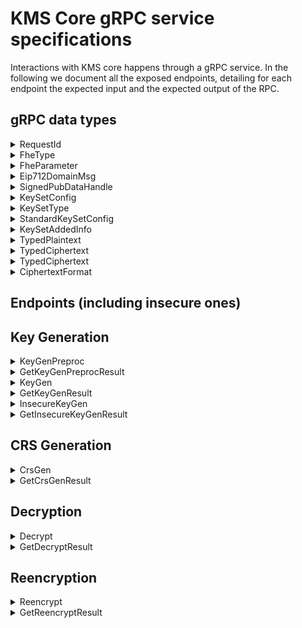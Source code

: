 # KMS Core gRPC service specifications

Interactions with KMS core happens through a gRPC service.
In the following we document all the exposed endpoints, detailing for each endpoint the expected input and the expected output of the RPC.

## gRPC data types

<details>
    <summary>RequestId</summary>

### Definition

```proto
message RequestId { string request_id = 1;}
```

### Description

This is used as a unique identifier to each request.

`request_id` must be a 32 bytes hex string, without a `0x` prefix

If a request contains a malformed `request_id`, the response will be an error with `tonic::Code::InvalidArgument`.

</details>

<details>
    <summary>FheType</summary>

### Definition

```proto
enum FheType {
  Ebool = 0;
  Euint4 = 1;
  Euint8 = 2;
  Euint16 = 3;
  Euint32 = 4;
  Euint64 = 5;
  Euint128 = 6;
  Euint160 = 7;
  Euint256 = 8;
  Euint512 = 9;
  Euint1024 = 10;
  Euint2048 = 11;
}
```

### Description

This enum is used as metadata that accompanies a ciphertext to specify its underlying type.
</details>

<details>
    <summary>FheParameter</summary>

### Definition

```proto
enum FheParameter {
  default = 0;
  test = 1;
}
```

### Description

This enum is used to specify the TFHE parameters to use.

__NOTE__: The `test` variant refers to __insecure__ parameters and should __never__ be used in production.

</details>

<details>
    <summary>Eip712DomainMsg</summary>

### Definition

```proto
message Eip712DomainMsg {
  string name = 1;
  string version = 2;
  bytes chain_id = 3; // Encoded as a 32 byte big-endian number
  string verifying_contract = 4;
  optional bytes salt = 5;
}
```

### Description

This is the domain as defined in the [Eip712 standard](https://eips.ethereum.org/EIPS/eip-712#definition-of-domainseparator), which is then hashed into the domain separator.

</details>

<details>
    <summary>SignedPubDataHandle</summary>

### Definition

```proto
message SignedPubDataHandle {
  string key_handle = 1;
  bytes signature = 2;
  bytes external_signature = 3;
}
```

### Description

This is the common structure for all public cryptographic material (i.e public TFHE keys and the CRS).

- `key_handle`: a 256 bits `SHAKE-256` hash of the `tfhe::safe_serialization` of the underlying struct. This handle serves as the `URI` to locate the actual object in the `storage`.
- `signature`: a `bincode::serialize` of `Secp256k1` signature on the `key_handle`. With the `s` value normalized.
- `external_signature`: a `EIP-712` signature on the _solidity-compatible_  256 bits `SHAKE-256` hash of the `tfhe::safe_serialization` of the underlying struct. Observe the same signing key is used as for the above `signature`.

__NOTE__: `signature` and `external_signature` look quite redundant.
</details>

<details>
    <summary>KeySetConfig</summary>

### Definition

```proto
message KeySetConfig {
  KeySetType keyset_type = 1;
  StandardKeySetConfig standard_keyset_config = 2;
}

```

### Description

This is the configuration describing which key components and settings, with which they should be generated, for key generation.

- `KeySetType` The type of keyset.
- `StandardKeySetConfig` The configuration and information about generation of key switching keys. It must be set if `KeySetType::Standard` is set.

</details>

<details>
    <summary>KeySetType</summary>

### Definition

```proto
enum KeySetType {
  Standard = 0;
  DecompressionOnly = 1;
}
```

### Description

This is the enum describing the choice of key switching associated with a key.

- `Standard` The standard keyset usually consists of the computation key, public key and compression/decompression keys.
- `DecompressionOnly` Only a decompression key is generated using this variant, which is used for supporting key rotation.

</details>

<details>
    <summary>StandardKeySetConfig</summary>

### Definition

```proto
enum StandardKeySetConfig {
  ComputeKeyType compute_key_type = 1;
  KeySetCompressionConfig keyset_compression_config = 2;
}
```

### Description

This is the configuration used for making key switching keys.

- `compute_key_type`: An enum expressing what kind of computation key in use. Currently `CPU` is the only option.
- `keyset_compression_config`: An enum expressing settings for compression key generation. Can be either `Generate` or `UseExisting`.

</details>

<details>
    <summary>KeySetAddedInfo</summary>

### Definition

```proto
message KeySetAddedInfo {
  RequestId compression_keyset_id = 1;
  RequestId from_keyset_id_decompression_only = 2;
  RequestId to_keyset_id_decompression_only = 3;
}
```

### Description

This is additional configuration info used for making key switching keys.

- `compression_keyset_id`: The `RequestId` of an existing keyset for which we will reuse the existing secret key. This _must_ be set if `KeySetCompressionConfig::UseExisting` is used.
- `from_keyset_id_decompression_only`: The `RequestId` of the key set to convert _from_ when computing a key switching key. Must be set if `KeySetType::DecompressionOnly` is used
- `to_keyset_id_decompression_only`: The `RequestId` of the key set to convert _to_ when computing a key switching key. Must be set if `KeySetType::DecompressionOnly` is used

</details>

<details>
    <summary>TypedPlaintext</summary>

### Definition

```proto
message TypedPlaintext {
  bytes bytes = 1;
  FheType fhe_type = 2;
}
```

### Description

Type representing a plaintext and its meta information.

- `bytes`: The little endian encoding of the plaintext.
- `fhe_type`: The enum describing the type of the plaintext.

</details>

<details>
    <summary>TypedCiphertext</summary>

### Definition

```proto
message TypedCiphertext {
  bytes ciphertext = 1;
  FheType fhe_type = 2;
  bytes external_handle = 3;
  CiphertextFormat ciphertext_format = 4;
}
```

### Description

Type representing a ciphertext and its meta information.

- `bytes`: The encoding of the ciphertext.
- `fhe_type`: The enum describing the type of the plaintext encrypted in the ciphertext.
- `external_handle`: The external handle of the ciphertext (the handle used in the coprocessor).
- `ciphertext_format`: An enum representing the format of the ciphertext.

</details>

<details>
    <summary>TypedCiphertext</summary>

### Definition

```proto
message TypedSigncryptedCiphertext {
  FheType fhe_type = 1;
  bytes signcrypted_ciphertext = 2;
  bytes external_handle = 3;
}
```

### Description

Type representing a ciphertext and its meta information.

- `fhe_type`: The enum describing the type of the plaintext encrypted in the ciphertext.
- `signcrypted_ciphertext`: The signcrypted payload, using a hybrid encryption approach in sign-then-encrypt.
- `external_handle`: The external handle of the ciphertext (the handle used in the coprocessor).

</details>

<details>
    <summary>CiphertextFormat</summary>

### Definition

```proto
enum CiphertextFormat {
  SmallCompressed = 0;
  SmallExpanded = 1;
  BigCompressed = 2;
  BigExpanded = 3;
}
```

### Description

Type representing information on the format of a ciphertext.

- `SmallCompressed`: Small (64-bit) compressed ciphertexts, i.e. decompression is needed before it is possible to run the distributed decryption
- `SmallExpanded`: Small (64-bit) expanded ciphertexts.
- `BigCompressed`: Big (128-bit) compressed ciphertexts. WARNING! currently not supported.
- `BigExpanded`: Big (128-bit) expanded ciphertexts. I.e. the 128 bit PBS has already been done.

</details>

## Endpoints (including insecure ones)

## Key Generation

<details>
    <summary> KeyGenPreproc </summary>

### Input

```proto
message KeyGenPreprocRequest {
  FheParameter params = 1;
  KeySetConfig keyset_config = 2;
  RequestId request_id = 3;
}
```

### Output

```proto
message KeyGenPreprocResult {}
```

### Description

This RPC is only relevant in the __threshold__ case.

It triggers the __asynchronous__ correlated randomness generation that is necessary to perform the Distributed Key Generation on the specified `param` using the specific settings of `keyset_config`.

This correlated randomness will then be consumed when calling `KeyGen` with the `preproc_id` set to the current `request_id`.

Observe that this __must__ be completed once before _each_ key generation call.
Completion status can be validated using the `GetKeyGenPreprocResult` endpoint.
</details>

<details>
    <summary> GetKeyGenPreprocResult </summary>

### Input

```proto
message RequestId { string request_id = 1; }
```

### Output

There is no output. If the call is successful then it means preprocessing is completed.
Otherwise, it may fail with the following `tonic::Code` error codes:

- `NotFound`: There has not been a `KeyGenPreproc` call for the provided `request_id`.
- `Unavailable`: The `KeyGenPreproc` for the queried `request_id` has started but is not finished yet.
- `Internal`: The `KeyGenPreproc` for the queried `request_id` has failed due to an internal and unrecoverable server error.

### Description

This RPC allows to check the status of the correlated randomness generation.

Correlated randomness generation is a slow process (several hours), and we thus provide a way to query its status via its unique identifier `request_id`.
This is because, to initiate a Distributed Key Generation, we must provide a `preproc_id` that is the `RequestId` of a `Finished` preprocessing.

The meaning of the enum is as follows:

- `Missing`: There has not been a `KeyGenPreprocRequest` for the provided `request_id`.
- `InProgess`: The core is still generating the correlated randomness for the specified `request_id`.
- `Finished`: The core is done generating the correlated randomness, and we can thus now call `KeyGen` with `preproc_id` set to the current `request_id`.
- `Error`: An irrecoverable internal server error has occurred during the correlated randomness generation.

</details>

<details>
    <summary> KeyGen </summary>

### Input

```proto
message KeyGenRequest {
  FheParameter params = 1;
  RequestId preproc_id = 2;
  RequestId request_id = 3;
  Eip712DomainMsg domain = 4;
  KeySetConfig keyset_config = 5;
  KeySetAddedInfo keyset_added_info = 6;
}
```

### Output

```proto
message Empty {}
```

### Description

This RPC initiates the __asynchronous__ generation of a new TFHE keyset with parameters defined by the provided `params`. The status or result can be retrieved using the `GetKeyGenResult` endpoint.

The `preproc_id` must be the `request_id` of a `Finished` `KeyGenPreprocRequest` in the __threshold__ setting. In the __centralized__ setting, this can be ignored.
The `keyset_config` is the information about the keys to generate and _must_ match the similar argument used during preprocessing in `KeyGenPreprocRequest`.
The `keyset_added_info` contains the relevant `RequestId`s for key(s) needed to generate the key switching key.

All the public material produced during this key generation will be EIP712-signed using the core's private key and the provided `domain` as `Eip712Domain`. This EIP712 signature is referred to as the `external_signature`.

</details>

<details>
    <summary> GetKeyGenResult </summary>

### Input

```proto
message RequestId { string request_id = 1; }
```

### Output

```proto
message KeyGenResult {
  RequestId request_id = 1;
  map<string, SignedPubDataHandle> key_results = 2;
}
```

### Description

This RPC allows to retrieve the status or result of the generation of public key material when `request_id` has been used in a`KeyGen` call.

Because this call is dependent on previous call, it may fail with the following `tonic::Code` error codes:

- `NotFound`: There has not been a `KeyGen` call for the provided `request_id`.
- `Unavailable`: The `KeyGen` for the queried `request_id` has started but is not finished yet.
- `Internal`: The `KeyGen` for the queried `request_id` has failed due to an internal and unrecoverable server error.

If the call is successful, the `KeyGenResult` will contain the `request_id` used in the query, as well as the following map:

- Key: `"PublicKey"`, Value: The `SignedPubDataHandle` corresponding to the generated `tfhe::CompactPublicKey`.
- Key: `"ServerKey"`, Value: The `SignedPubDataHandle` corresponding to the generated `tfhe::ServerKey`.
- __If the setting is threshold__ Key: `"SnsKey"`, Value: The `SignedPubDataHandle` corresponding to the generated `SwitchAndSquashKey`.

</details>

<details>
    <summary> InsecureKeyGen </summary>

___NOTE_: This is a temporary workaround and will only be available in testing/debugging setups. **NOT in production**__

### Input

```proto
message KeyGenRequest {
  FheParameter params = 1;
  RequestId preproc_id = 2;
  RequestId request_id = 3;
  Eip712DomainMsg domain = 4;
  KeySetConfig keyset_config = 5;
  KeySetAddedInfo keyset_added_info = 6;
}
```

### Output

```proto
message Empty {}
```

### Description

Insecure version of `KeyGen`, where MPC is _not_ used for key generation.
This RPC initiates the __asynchronous__ generation of a new TFHE keyset with parameters defined by the provided `params`. The status or result can be retrieved using the `GetKeyGenResult` or `GetInsecureKeyGenResult` endpoint.

The `preproc_id` can be ignored.

The `keyset_config` is the information about the keys to generate.
The `keyset_added_info` contains the relevant `RequestId`s for key(s) needed to generate the key switching key.

All the public material produced during this key generation will be EIP712-signed using the core's private key and the provided `domain` as `Eip712Domain`. This EIP712 signature is referred to as the `external_signature`.
</details>

<details>
    <summary> GetInsecureKeyGenResult </summary>

```proto
message RequestId { string request_id = 1; }
```

### Output

```proto
message KeyGenResult {
  RequestId request_id = 1;
  map<string, SignedPubDataHandle> key_results = 2;
}
```

### Description

This RPC allows to retrieve the public key material if the `request_id` is that of a finished `KeyGen`.

Because this call is dependent on previous call, it may fail with the following `tonic::Code` error codes:

- `NotFound`: There has not been a `KeyGen` call for the provided `request_id`.
- `Unavailable`: The `KeyGen` for the queried `request_id` has started but is not finished yet.
- `Internal`: The `KeyGen` for the queried `request_id` has failed.

If the call is successful, the `KeyGenResult` will contain the `request_id` used in the query, as well as the following map:

- Key: `"PublicKey"`, Value: The `SignedPubDataHandle` corresponding to the generated `tfhe::CompactPublicKey`.
- Key: `"ServerKey"`, Value: The `SignedPubDataHandle` corresponding to the generated `tfhe::ServerKey`.
- __If the setting is threshold__ Key: `"SnsKey"`, Value: The `SignedPubDataHandle` corresponding to the generated `SwitchAndSquashKey`.

Functionally this call is similar to `GetKeyGenResult`.
</details>

## CRS Generation

<details>
    <summary> CrsGen </summary>

### Input

```proto
message CrsGenRequest {
  FheParameter params = 1;
  optional uint32 max_num_bits = 2;
  RequestId request_id = 3;
  Eip712DomainMsg domain = 4;
}
```

### Output

```proto
message Empty {}
```

### Description

This RPC initiates the __asynchronous__ generation of a new CRS defined by the provided `params` and `max_num_bits`. Here, `max_num_bits` is the maximum number of bits that can be proven in one go (i.e. 64 bits are required to prove a single `FheUint64`).
If no value is given for `max_num_bits`, it defaults to `2048`.

The status or result of this call can be retrieved with the `GetCrsGenResult` endpoint.
The CRS produced during the generation will be EIP712-signed using the KMS core's private key and the provided `domain` as `Eip712Domain`. This `EIP712` signature is referred to as the `external_signature`.
</details>

<details>
    <summary> GetCrsGenResult </summary>

### Input

```proto
message RequestId { string request_id = 1; }
```

### Output

 ```proto
 message CrsGenResult {
  RequestId request_id = 1;
  SignedPubDataHandle crs_results = 2;
}
 ```

### Description

This RPC allows to retrieve the CRS if the `request_id` is that of a successfully completed `CrsGen` call.

Because this call is dependent on previous call, it may fail with the following `tonic::Code` error codes:

- `NotFound`: There has not been a `CrsGen` call for the provided `request_id`.
- `Unavailable`: The `CrsGen` for the queried `request_id` has started but is not finished yet.
- `Internal`: The `CrsGen` for the queried `request_id` has failed.

If the call is successful, the `CrsGenResult` will contain the `request_id` used in the query, as well as a `SignedPubDataHandle` that corresponds to the generated `tfhe_zk_pok::proofs::pke::PublicParams<tfhe_zk_pok::curve_api::Bls12_446>`.

</details>

## Decryption

<details>
    <summary> Decrypt </summary>

### Input

```proto
message DecryptionRequest {
  repeated TypedCiphertext ciphertexts = 1;
  RequestId key_id = 2;
  Eip712DomainMsg domain = 3;
  RequestId request_id = 4;
}


message TypedCiphertext {
  bytes ciphertext = 1;
  FheType fhe_type = 2;
  optional bytes external_handle = 3;
  CiphertextFormat ciphertext_format = 4;
}

```

### Output

```proto
message Empty {}
```

### Description

This RPC initiates the __asynchronous__ decryption of the provided `ciphertexts`.
The status or result can be retrieved with a call to the `GetDecryptResult` endpoint.

It expects:

- `ciphertexts`: an array of the `TypedCiphertext`s (described below) to decrypt.
- `key_id`: the `RequestId` that corresponds to the TFHE key the ciphertexts are encrypted under.
- `request_id`: A unique uint256 RequestId for the decryption request.
- `domain`: EIP712 domain information which will be used when signing the decrypted plaintext.

Each ciphertext to be decrypted comes accompanied by some metadata in the `TypedCiphertext` structure:

- `ciphertext` is the `tfhe::safe_serialize` ciphertext. We support both safe serialized `tfhe::CompressedCiphertextList` or `FheUint` types.
- `fhe_type` is the type of the ciphertext (e.g. `FheUint8`)
- `external_handle`: The hex encoded handle identifying the ciphertext on the _main_ L1 chain.
- `ciphertext_format`: An enum expressing the form of the ciphertext given as input.

The response will be EIP712-signed using the KMS core's private key and the provided `domain` as `Eip712Domain`. The `EIP712` signature is referred to as the `external_signature`.
</details>

<details>
    <summary> GetDecryptResult </summary>

### Input

```proto
message RequestId { string request_id = 1; }
```

### Output

```proto
message DecryptionResponse {
  bytes signature = 1;
  DecryptionResponsePayload payload = 2;
}

message DecryptionResponsePayload {
  bytes verification_key = 1;
  bytes digest = 2;
  repeated TypedPlaintext plaintexts = 3;
  optional bytes external_signature = 4;
}

```

### Description

This RPC allows to retrieve the plaintexts if the `request_id` is that of a finished `Decrypt`.

The `signature` is a `secp256k1` signature on the `bincode::serialize` of the `payload` using the core's private key.

#### The `payload` is composed of

- `verification_key`: the `bincode::serialize` `ECDSA/secp256k1` verification key of the core.
- `digest`: The 256 bits `SHAKE-256` digest of the corresponding `bincode::serialize` `Decrypt` request.
- `plaintexts`: An array of plaintexts and their meta information that are the requested decryptions.
- `external_signature`: The `EIP-712` signature on the encoding of the uint256 handles of the ciphertexts, concatenated with big endian encoding of the `TypedPlaintext`s using the KMS core's private key.

</details>

## Reencryption

<details>
    <summary> Reencrypt </summary>

### Input

```proto
message ReencryptionRequest {
  ReencryptionRequestPayload payload = 1;
  Eip712DomainMsg domain = 2;
  RequestId request_id = 3;
}


message ReencryptionRequestPayload {
  string client_address = 1;
  bytes enc_key = 2;
  RequestId key_id = 3;
  repeated TypedCiphertext typed_ciphertexts = 4;
}
```

### Output

```proto
message Empty {}
```

### Description

This RPC initiates the __asynchronous__ reencryption of the provided `ciphertext`.
Meaning that a specified ciphertext will get _privately_ decrypted and encrypted under a specified non-homomorphic public key.
The process ensures that no-one (even the MPC parties) learn the decrypted value unless they know the private decryption key for the non-homomorphic public key.

It expects:

- `payload`: the `ReencryptionRequestPayload` described below.
- `domain`: EIP712 domain information which will be used when signing the decrypted plaintext.
- `request_id`: A unique uint256 RequestId for the decryption request.

The `ReencryptionRequestPayload` contains all the information necessary to perform the reencryption:

- `client_address`: An EIP-55 encoded address (including the `0x` prefix) of the end-user who is supposed to learn the reencrypted response.
- `enc_key`: The `bincode::serialize` of `PublicEncKey`, which is a wrapper around a `crypto_box::PublicKey` to be used for encrypting the result.
- `key_id`: The `RequestId` of the TFHE key the ciphertext is encrypted under.
- `typed_ciphertext`: The ciphertexts to decrypt and their meta information.

The response will be EIP712-signed using the KMS core's private key and the provided `domain` as `Eip712Domain`. The `EIP712` signature is referred to as the `external_signature`.
</details>

<details>
    <summary> GetReencryptResult </summary>

### Input

```proto
message RequestId { string request_id = 1; }
```

### Output

```proto
message ReencryptionResponse {
  bytes signature = 1;
  ReencryptionResponsePayload payload = 2;
}

message ReencryptionResponsePayload {
  bytes verification_key = 1;
  bytes digest = 2;
  repeated TypedSigncryptedCiphertext signcrypted_ciphertexts = 3;
  uint32 party_id = 4;
  uint32 degree = 5;
  bytes external_signature = 6;
}
```

### Description

This RPC allows to retrieve the reencrypted plaintext if the `request_id` is that of a finished `Reencrypt`.

The signature is a `secp256k1` signature on the `bincode::serialize` of the `payload` using the core's private key.

#### The `payload` is composed of

- `verification_key`: the `bincode::serialize` `ECDSA/secp256k1` verification key of the core.
- `digest`: The concatenation of two digests `(eip712_signing_hash(pk, domain) || ciphertext digest)`
- `party_id`: The MPC ID of the KMS core party doing the reencryption. Necessary for doing the share reconstruction.
- `degree`: The degree of the sharing scheme used. Necessary for doing the share reconstruction.
- `external_signature`: a `EIP-712` signature on the _solidity-compatible_  256 bits `SHAKE-256` hash of the `tfhe::safe_serialization` of the underlying struct.

</details>
